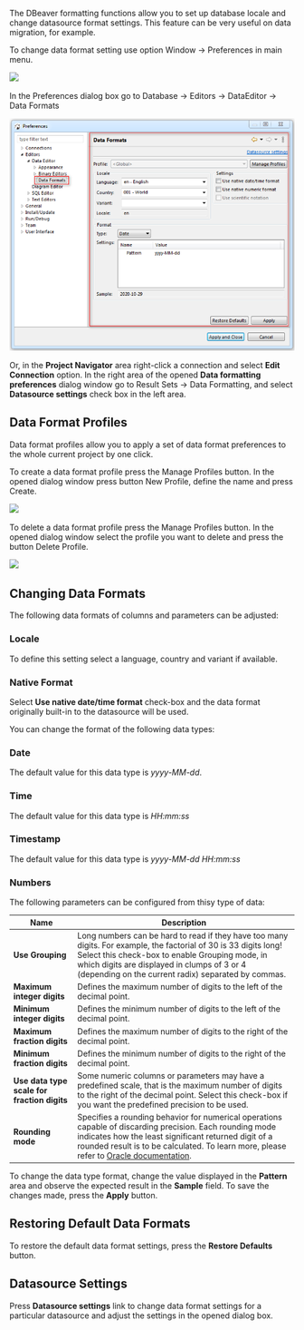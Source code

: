 The DBeaver formatting functions allow you to set up database locale and change datasource format settings. This feature can be very useful on data migration, for example. 

To change data format setting use option Window -> Preferences in main menu.

![](images/ug/Window_Preferences_Menu.png)

In the Preferences dialog box go to Database -> Editors -> DataEditor -> Data Formats

![](images/ug/Preferences_DataFormats.png)

Or, in the **Project Navigator** area right-click a connection and select **Edit Connection** option. In the right area of the opened **Data formatting preferences** dialog window go to Result Sets -> Data Formatting, and select **Datasource settings** check box in the left area.

## Data Format Profiles

Data format profiles allow you to apply a set of data format preferences to the whole current project by one click. 

To create a data format profile press the Manage Profiles button. In the opened dialog window press button New Profile, define the name and press Create.

![](images/ug/Preferences_DataFormats_CreateProfile.png)

To delete a data format profile press the Manage Profiles button. In the opened dialog window select the profile you want to delete and press the button Delete Profile.

![](images/ug/Preferences_DataFormats_DeleteProfile.png)

## Changing Data Formats

The following data formats of columns and parameters can be adjusted:

### **Locale**

To define this setting select a language, country and variant if available.

### Native Format

Select **Use native date/time format** check-box and the data format originally built-in to the datasource will be used.

You can change the format of the following data types:

### Date 

The default value for this data type is *yyyy-MM-dd*.

### Time 
The default value for this data type is *HH:mm:ss*

### Timestamp 
The default value for this data type is *yyyy-MM-dd HH:mm:ss*

### Numbers

The following parameters can be configured from thisy type of data:

|Name|Description
|----|-----------
|**Use Grouping**|Long numbers can be hard to read if they have too many digits. For example, the factorial of 30 is 33 digits long! Select this check-box to enable Grouping mode, in which digits are displayed in clumps of 3 or 4 (depending on the current radix) separated by commas.
|**Maximum integer digits**|Defines the maximum number of digits to the left of the decimal point.
|**Minimum integer digits**|Defines the minimum number of digits to the left of the decimal point.
|**Maximum fraction digits**|Defines the maximum number of digits to the right of the decimal point.
|**Minimum fraction digits**|Defines the minimum number of digits to the right of the decimal point.
|**Use data type scale for fraction digits**|Some numeric columns or parameters may have a predefined scale, that is the maximum number of digits to the right of the decimal point. Select this check-box if you want the predefined precision to be used.
|**Rounding mode**|Specifies a rounding behavior for numerical operations capable of discarding precision. Each rounding mode indicates how the least significant returned digit of a rounded result is to be calculated. To learn more, please refer to [Oracle documentation](https://docs.oracle.com/javase/7/docs/api/java/math/RoundingMode.html).

To change the data type format, change the value displayed in the **Pattern** area and observe the expected result in the **Sample** field.
To save the changes made, press the **Apply** button.

## Restoring Default Data Formats
To restore the default data format settings, press the **Restore Defaults** button.

## Datasource Settings
Press **Datasource settings** link to change data format settings for a particular datasource and adjust the settings in the opened dialog box. 
